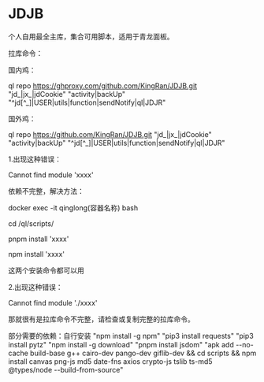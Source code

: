 # JDJB
个人自用最全主库，集合可用脚本，适用于青龙面板。

拉库命令：

国内鸡：

ql repo https://ghproxy.com/github.com/KingRan/JDJB.git "jd_|jx_|jdCookie" "activity|backUp" "^jd[^_]|USER|utils|function|sendNotify|ql|JDJR"

国外鸡：

ql repo https://github.com/KingRan/JDJB.git "jd_|jx_|jdCookie" "activity|backUp" "^jd[^_]|USER|utils|function|sendNotify|ql|JDJR"

1.出现这种错误：

Cannot find module 'xxxx'

依赖不完整，解决方法：

docker exec -it qinglong(容器名称) bash

cd /ql/scripts/

pnpm install 'xxxx'

npm install 'xxxx'

这两个安装命令都可以用

2.出现这种错误：

Cannot find module './xxxx'

那就很有是拉库命令不完整，请检查或复制完整的拉库命令。

部分需要的依赖：自行安装
"npm install -g npm"
"pip3 install requests"
"pip3 install pytz"
"npm install -g download"
"pnpm install jsdom"
"apk add --no-cache build-base g++ cairo-dev pango-dev giflib-dev && cd scripts && npm install canvas png-js md5 date-fns axios crypto-js tslib ts-md5 @types/node --build-from-source"

